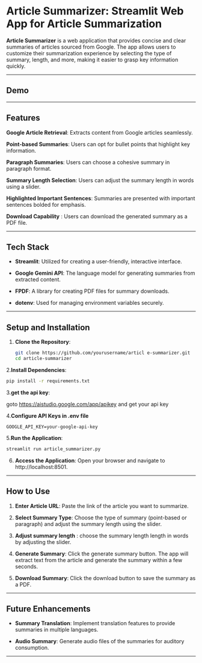 # **Article Summarizer: Streamlit Web App for Article Summarization**

**Article Summarizer** is a web application that provides concise and clear summaries of articles sourced from Google. The app allows users to customize their summarization experience by selecting the type of summary, length, and more, making it easier to grasp key information quickly.

---
## **Demo**


-------------------------

## **Features**

**Google Article Retrieval**: Extracts content from Google articles seamlessly.

**Point-based Summaries**: Users can opt for bullet points that highlight key information.

**Paragraph Summaries**: Users can choose a cohesive summary in paragraph format.

**Summary Length Selection**: Users can adjust the summary length in words using a slider.

**Highlighted Important Sentences**: Summaries are presented with important sentences bolded for emphasis.

**Download Capability** : Users can download the generated summary as a PDF file.


---

## **Tech Stack**

- **Streamlit**: Utilized for creating a user-friendly, interactive interface.
 
- **Google Gemini API**: The language model for generating summaries from extracted content.
 
- **FPDF**: A library for creating PDF files for summary downloads.
 
- **dotenv**: Used for managing environment variables securely.

---

## **Setup and Installation**

1. **Clone the Repository**:
   ```bash
   git clone https://github.com/yourusername/articl e-summarizer.git
   cd article-summarizer
   ```

2.**Install Dependencies**:
``` bash
pip install -r requirements.txt
```

3.**get the api key**:

  goto https://aistudio.google.com/app/apikey and get your api key
  

4.**Configure API Keys in .env file**
```
GOOGLE_API_KEY=your-google-api-key
```

5.**Run the Application**:
``` bash
streamlit run article_summarizer.py
```

6. **Access the Application**: Open your browser and navigate to http://localhost:8501.


-------------------

## **How to Use**

1. **Enter Article URL**: Paste the link of the article you want to summarize.

2. **Select Summary Type**: Choose the type of summary (point-based or paragraph) and adjust the summary length using the slider.

3. **Adjust summary length** : choose the summary length length in words by adjusting the slider.

4. **Generate Summary**: Click the generate summary button. The app will extract text from the article and generate the summary within a few seconds.

5. **Download Summary**: Click the download button to save the summary as a PDF.

---

## **Future Enhancements**

- **Summary Translation**: Implement translation features to provide summaries in multiple languages.
 
- **Audio Summary**: Generate audio files of the summaries for auditory consumption.

 ------------------
